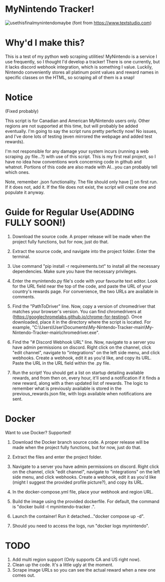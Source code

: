 # MyNintendo Tracker!
![usethisfinalmynintendomaybe](https://github.com/Ryely-Squires/My-Nintendo-Tracker/assets/95175586/b1e895ec-752e-444b-a9aa-681e27439757)
(font from https://www.textstudio.com)
# Why'd I make this?

This is a test of my python web scraping utilities! MyNintendo is a service I use frequently, so I thought I'd develop a tracker! There is one currently,
but it lacks discord webhook integration, which is something I value.
Luckily, Nintendo conveniently stores all platinum point values and reward names in specific classes on the HTML, so scraping all of them is a snap!

# Notice
(Fixed probably)

This script is for Canadian and American MyNintendo users only. Other regions are not supported at this time, but will probably be added eventually. I'm going to say the script runs pretty perfectly now! No issues, and I've done lots of testing (even mirrored the webpage and added test rewards).

I'm not responsible for any damage your system incurs (running a web scraping .py file...?) with use of this script. This is my first real project, so I have no idea how conventions work concerning code in github and whatnot.
Portions of this code are also made with AI...you can probably tell which ones.  

Note, remember .json functionality. The file should only have [] on first run. If it does not, add it. If the file does not exist, the script will create one and populate it anyway.

# Guide for Regular Use(ADDING FULLY SOON!)
1. Download the source code. A proper release will be made when the project fully functions, but for now, just do that.

2. Extract the source code, and navigate into the project folder. Enter the terminal.

3. Use command "pip install -r requirements.txt" to install all the necessary dependencies. Make sure you have the necessary privileges.

4. Enter the mynintendo.py file's code with your favourite text editor. Look for the URL field near the top of the code, and paste the URL of your country's rewards page. For convenience, the two URLs are available in
comments.

5. Find the "PathToDriver" line. Now, copy a version of chromedriver that matches your browser's version. You can find chromedrivers at (https://googlechromelabs.github.io/chrome-for-testing/). Once downloaded, place it in the directory where the script is located. For example, "C:\Users\User\Documents\My-Nintendo-Tracker-main\My-Nintendo-Tracker-main\chromedriver.exe".

6. Find the "# Discord Webhook URL" line. Now, navigate to a server you have admin permissions on discord. Right click on the channel,
click "edit channel", navigate to "integrations" on the left side menu, and click webhooks. Create a webhook, edit it as you'd like, and copy its URL.
Paste the URL in the URL field within the .py file.

7. Run the script! You should get a list on startup detailing available rewards, and from then on, every hour, it'll send a notification if it finds a new reward, along with a then updated list of rewards.
The logic to remember what is previously available is stored in the previous_rewards.json file, with logs available when notifications are sent.

# Docker

Want to use Docker? Supported!

1. Download the Docker branch source code. A proper release will be made when the project fully functions, but for now, just do that.

2. Extract the files and enter the project folder.

3. Navigate to a server you have admin permissions on discord. Right click on the channel,
click "edit channel", navigate to "integrations" on the left side menu, and click webhooks. Create a webhook, edit it as you'd like (might I suggest the provided profile picture?), and copy its URL.

4. In the docker-compose.yml file, place your webhook and region URL.

5. Build the image using the provided dockerfile. For default, the command is "docker build -t mynintendo-tracker .".

6. Launch the container! Run it detached..."docker compose up -d".

7. Should you need to access the logs, run "docker logs mynintendo".

# TODO 
1. Add multi region support (Only supports CA and US right now).
2. Clean up the code. It's a little ugly at the moment.
3. Scrape image URLs so you can see the actual reward when a new one comes out.

